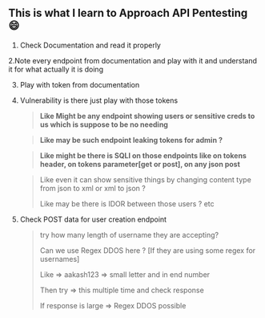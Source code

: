 ## This is what I learn to Approach API Pentesting :smile:





1. Check Documentation and read it properly 

2.Note every endpoint from documentation and play with it and understand it for what actually it is doing 

3. Play with token from documentation 

4. Vulnerability is there just play with those tokens 

   

   > **Like Might be any endpoint showing users or sensitive creds to us which is suppose to be no needing** 

   

   > **Like may be such endpoint leaking tokens for admin ?**

   

   > **Like might be there is SQLI on those endpoints like  on tokens header, on tokens parameter[get or post],  on any json post**  

   

   

   > Like even it can show sensitive things by changing content type from json to xml or xml to json ?
   >
   >  Like may be there is IDOR between those users ?  etc  

   

   

 5. Check POST data for user creation endpoint

      

      >  try how many length of username they are accepting? 
      >
      > Can we use Regex DDOS here ? [If they are using some regex for usernames] 
      >
      > Like => aakash123 => small letter and in end number 
      >
      > Then try => this multiple time and check response
      >
      >  If response is large => Regex DDOS possible

